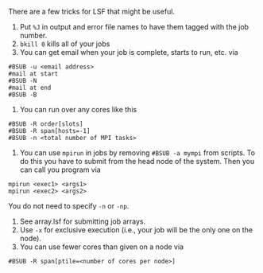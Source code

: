 There are a few tricks for LSF that might be useful.

1. Put `%J` in output and error file names to have them tagged with the job number.
1. `bkill 0` kills all of your jobs
1. You can get email when your job is complete, starts to run, etc. via
```
#BSUB -u <email address>
#mail at start
#BSUB -N
#mail at end
#BSUB -B
```
1. You can run over any cores like this
```
#BSUB -R order[slots]
#BSUB -R span[hosts=-1]
#BSUB -n <total number of MPI tasks>
```
1. You can use `mpirun` in jobs by removing `#BSUB -a mympi` from scripts.
To do this you have to submit from the head node of the system. Then you can call
you program via
```
mpirun <exec1> <args1>
mpirun <exec2> <args2>
```
You do not need to specify `-n` or `-np`.
1. See array.lsf for submitting job arrays.
1. Use `-x` for exclusive execution (i.e., your job will be the only one on the node).
1. You can use fewer cores than given on a node via
```
#BSUB -R span[ptile=<number of cores per node>]
```


